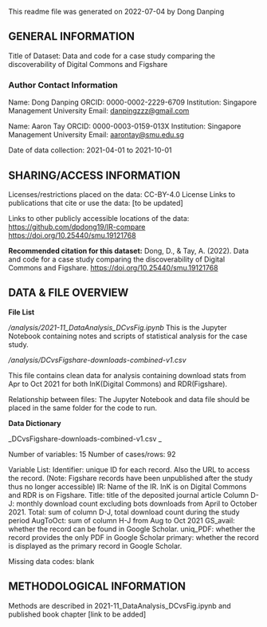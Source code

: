 This readme file was generated on 2022-07-04 by Dong Danping


## GENERAL INFORMATION
Title of Dataset: Data and code for a case study comparing the discoverability of Digital Commons and Figshare


### Author Contact Information
Name: Dong Danping
ORCID: 0000-0002-2229-6709
Institution: Singapore Management University
Email: danpingzzz@gmail.com

Name: Aaron Tay
ORCID: 0000-0003-0159-013X
Institution: Singapore Management University
Email: aarontay@smu.edu.sg


Date of data collection: 2021-04-01 to 2021-10-01


## SHARING/ACCESS INFORMATION

Licenses/restrictions placed on the data: CC-BY-4.0 License
Links to publications that cite or use the data: [to be updated]

Links to other publicly accessible locations of the data: 
https://github.com/dpdong19/IR-compare
https://doi.org/10.25440/smu.19121768

**Recommended citation for this dataset:** 
Dong, D., & Tay, A. (2022). Data and code for a case study comparing the discoverability of Digital Commons and Figshare. https://doi.org/10.25440/smu.19121768


## DATA & FILE OVERVIEW

**File List**

_/analysis/2021-11_DataAnalysis_DCvsFig.ipynb_
This is the Jupyter Notebook containing notes and scripts of statistical analysis for the case study. 

_/analysis/DCvsFigshare-downloads-combined-v1.csv_

This file contains clean data for analysis containing download stats from Apr to Oct 2021 for both InK(Digital Commons) and RDR(Figshare). 

Relationship between files: The Jupyter Notebook and data file should be placed in the same folder for the code to run. 


**Data Dictionary**

_DCvsFigshare-downloads-combined-v1.csv
_

Number of variables: 15
Number of cases/rows: 92

Variable List: 
Identifier: unique ID for each record. Also the URL to access the record. (Note: Figshare records have been unpublished after the study thus no longer accessible)
IR: Name of the IR. InK is on Digital Commons and RDR is on Figshare. 
Title: title of the deposited journal article
Column D-J: monthly download count excluding bots downloads from April to October 2021. 
Total: sum of column D-J, total download count during the study period
AugToOct: sum of column H-J from Aug to Oct 2021
GS_avail: whether the record can be found in Google Scholar. 
uniq_PDF: whether the record provides the only PDF in Google Scholar
primary: whether the record is displayed as the primary record in Google Scholar. 

Missing data codes: blank

## METHODOLOGICAL INFORMATION

Methods are described in 2021-11_DataAnalysis_DCvsFig.ipynb and published book chapter [link to be added]

